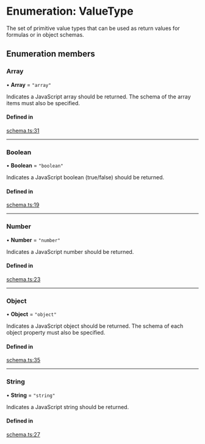 # Enumeration: ValueType

The set of primitive value types that can be used as return values for formulas
or in object schemas.

## Enumeration members

### Array

• **Array** = `"array"`

Indicates a JavaScript array should be returned. The schema of the array items must also be specified.

#### Defined in

[schema.ts:31](https://github.com/coda/packs-sdk/blob/main/schema.ts#L31)

___

### Boolean

• **Boolean** = `"boolean"`

Indicates a JavaScript boolean (true/false) should be returned.

#### Defined in

[schema.ts:19](https://github.com/coda/packs-sdk/blob/main/schema.ts#L19)

___

### Number

• **Number** = `"number"`

Indicates a JavaScript number should be returned.

#### Defined in

[schema.ts:23](https://github.com/coda/packs-sdk/blob/main/schema.ts#L23)

___

### Object

• **Object** = `"object"`

Indicates a JavaScript object should be returned. The schema of each object property must also be specified.

#### Defined in

[schema.ts:35](https://github.com/coda/packs-sdk/blob/main/schema.ts#L35)

___

### String

• **String** = `"string"`

Indicates a JavaScript string should be returned.

#### Defined in

[schema.ts:27](https://github.com/coda/packs-sdk/blob/main/schema.ts#L27)

